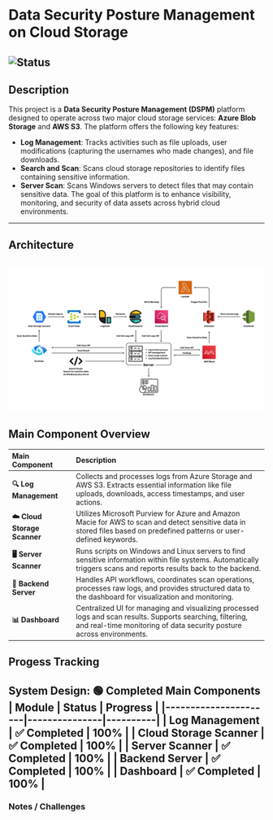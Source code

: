 # Data Security Posture Management on Cloud Storage
![Status](https://img.shields.io/badge/status-in%20progress-yellow)
---
<!-- ## 📚 Table of Contents
- [Description](#-description)
- [Architecture](#-architecture)
- [Main Component Overview](#-main-component-overview)
--- -->
## <!--📝--> Description
This project is a **Data Security Posture Management (DSPM)** platform designed to operate across two major cloud storage services: **Azure Blob Storage** and **AWS S3**. The platform offers the following key features:
- **Log Management**: Tracks activities such as file uploads, user modifications (capturing the usernames who made changes), and file downloads.
- **Search and Scan**: Scans cloud storage repositories to identify files containing sensitive information.
- **Server Scan**: Scans Windows servers to detect files that may contain sensitive data.
The goal of this platform is to enhance visibility, monitoring, and security of data assets across hybrid cloud environments.
---
## <!--📋--> Architecture
![Architecture Diagram](asset/DSPM-Arch.png)
---
## <!--🛠️--> Main Component Overview
| Main Component | Description |
| :------------- | :---------- |
| **🔍 Log Management** | Collects and processes logs from Azure Storage and AWS S3. Extracts essential information like file uploads, downloads, access timestamps, and user actions. |
| **☁️ Cloud Storage Scanner** | Utilizes Microsoft Purview for Azure and Amazon Macie for AWS to scan and detect sensitive data in stored files based on predefined patterns or user-defined keywords. |
| **🖥️ Server Scanner** | Runs scripts on Windows and Linux servers to find sensitive information within file systems. Automatically triggers scans and reports results back to the backend. |
| **🔗 Backend Server** | Handles API workflows, coordinates scan operations, processes raw logs, and provides structured data to the dashboard for visualization and monitoring. |
| **📊 Dashboard** | Centralized UI for managing and visualizing processed logs and scan results. Supports searching, filtering, and real-time monitoring of data security posture across environments. |
## Progess Tracking
**System Design**: 🟢 Completed
**Main Components**
| Module                | Status        | Progress |
|----------------------|---------------|----------|
| Log Management        | ✅ Completed | 100%      |
| Cloud Storage Scanner | ✅ Completed | 100%      |
| Server Scanner        | ✅ Completed   | 100%     |
| Backend Server        | ✅ Completed | 100%  |
| Dashboard             | ✅ Completed | 100%  |
---
### Notes / Challenges